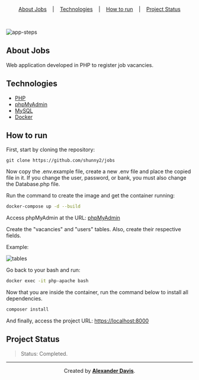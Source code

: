 <p align="center">
<a href="#about-jobs">About Jobs</a>
&nbsp;&nbsp;&nbsp;|&nbsp;&nbsp;&nbsp;
<a href="#technologies">Technologies</a>
&nbsp;&nbsp;&nbsp;|&nbsp;&nbsp;&nbsp;
<a href="#how-to-run">How to run</a>
&nbsp;&nbsp;&nbsp;|&nbsp;&nbsp;&nbsp;
<a href="#project-status">Project Status</a>
</p>

</br>

![app-steps](https://user-images.githubusercontent.com/72872854/201134737-747783e9-ee67-48f0-96dd-d56b4dec1969.gif)

## About Jobs

Web application developed in PHP to register job vacancies.

## Technologies

- [PHP](https://www.php.net/)
- [phpMyAdmin](https://www.phpmyadmin.net/)
- [MySQL](https://www.mysql.com/)
- [Docker](https://www.docker.com/)

## How to run

First, start by cloning the repository:
```shell
git clone https://github.com/shunny2/jobs
```
Now copy the .env.example file, create a new .env file and place the copied file in it.
If you change the user, password, or bank, you must also change the Database.php file.

Run the command to create the image and get the container running:
```bash
docker-compose up -d --build
```

Access phpMyAdmin at the URL:
[phpMyAdmin](https://localhost:8080)

Create the "vacancies" and "users" tables. Also, create their respective fields.

Example:

![tables](https://user-images.githubusercontent.com/72872854/201132429-7f852c03-99a0-42ad-b904-ea06e7a1e33c.gif)

Go back to your bash and run:
```bash
docker exec -it php-apache bash
```

Now that you are inside the container, run the command below to install all dependencies.
```bash
composer install
```

And finally, access the project URL:
[https://localhost:8000](https://localhost:8000)

## Project Status

> Status: Completed.

<hr></hr>

<p align="center">Created by <a href="https://github.com/shunny2"><b>Alexander Davis</b></a>.</p>
